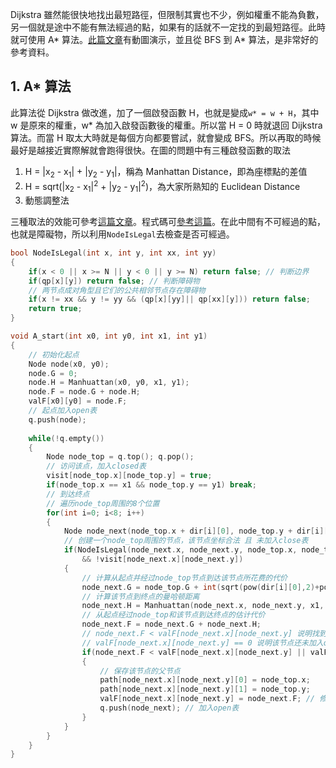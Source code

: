 Dijkstra 雖然能很快地找出最短路徑，但限制其實也不少，例如權重不能為負數，另一個就是途中不能有無法經過的點，如果有的話就不一定找的到最短路徑。此時就可使用 A* 算法。[此篇文章](https://paul.pub/a-star-algorithm/)有動圖演示，並且從 BFS 到 A* 算法，是非常好的參考資料。

## 1. A* 算法
此算法從 Dijkstra 做改進，加了一個啟發函數 H，也就是變成```w* = w + H```，其中 w 是原來的權重，w* 為加入啟發函數後的權重。所以當 H = 0 時就退回 Dijkstra 算法。而當 H 取太大時就是每個方向都要嘗試，就會變成 BFS。所以再取的時候最好是越接近實際解就會跑得很快。在圖的問題中有三種啟發函數的取法
1. H = |x<sub>2</sub> - x<sub>1</sub>| + |y<sub>2</sub> - y<sub>1</sub>|，稱為 Manhattan Distance，即為座標點的差值
2. H = sqrt(|x<sub>2</sub> - x<sub>1</sub>|<sup>2</sup> + |y<sub>2</sub> - y<sub>1</sub>|<sup>2</sup>)，為大家所熟知的 Euclidean Distance
3. 動態調整法

三種取法的效能可參考[這篇文章](http://admin.guyuehome.com/44306)。程式碼可[參考這篇](https://juejin.cn/post/7105034469958942756)。在此中間有不可經過的點，也就是障礙物，所以利用```NodeIsLegal```去檢查是否可經過。
```cpp
bool NodeIsLegal(int x, int y, int xx, int yy)
{
	if(x < 0 || x >= N || y < 0 || y >= N) return false; // 判断边界 
	if(qp[x][y]) return false; // 判断障碍物 
	// 两节点成对角型且它们的公共相邻节点存在障碍物 
	if(x != xx && y != yy && (qp[x][yy]|| qp[xx][y])) return false;
	return true;
}

void A_start(int x0, int y0, int x1, int y1)
{
    // 初始化起点 
    Node node(x0, y0);
    node.G = 0; 
    node.H = Manhuattan(x0, y0, x1, y1); 
    node.F = node.G + node.H;
    valF[x0][y0] = node.F; 
    // 起点加入open表 
    q.push(node); 
    
    while(!q.empty())
    {
        Node node_top = q.top(); q.pop(); 
        // 访问该点，加入closed表 
        visit[node_top.x][node_top.y] = true;
        if(node_top.x == x1 && node_top.y == y1) break;
        // 到达终点 
        // 遍历node_top周围的8个位置 
        for(int i=0; i<8; i++)
        {
            Node node_next(node_top.x + dir[i][0], node_top.y + dir[i][1]); // 
            // 创建一个node_top周围的节点，该节点坐标合法 且 未加入close表 
            if(NodeIsLegal(node_next.x, node_next.y, node_top.x, node_top.y)
                && !visit[node_next.x][node_next.y]) 
            {
                // 计算从起点并经过node_top节点到达该节点所花费的代价 
                node_next.G = node_top.G + int(sqrt(pow(dir[i][0],2)+pow(dir[i][1],2))*10); 
                // 计算该节点到终点的曼哈顿距离
                node_next.H = Manhuattan(node_next.x, node_next.y, x1, y1);  
                // 从起点经过node_top和该节点到达终点的估计代价
                node_next.F = node_next.G + node_next.H; 
                // node_next.F < valF[node_next.x][node_next.y] 说明找到了更优的路径，则进行更新
                // valF[node_next.x][node_next.y] == 0 说明该节点还未加入open表中，则加入 
                if(node_next.F < valF[node_next.x][node_next.y] || valF[node_next.x][node_next.y] == 0)
                {
                    // 保存该节点的父节点 
                    path[node_next.x][node_next.y][0] = node_top.x;
                    path[node_next.x][node_next.y][1] = node_top.y;
                    valF[node_next.x][node_next.y] = node_next.F; // 修改该节点对应的valF值 
                    q.push(node_next); // 加入open表
                }
            }
        }
    }
}
```

